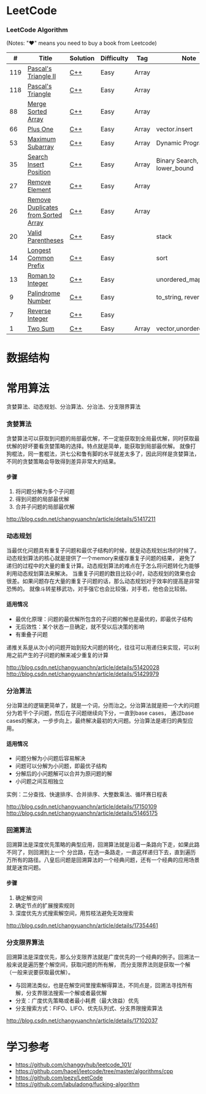 LeetCode
========

### LeetCode Algorithm

(Notes: "&hearts;" means you need to buy a book from Leetcode)


| # | Title | Solution | Difficulty | Tag | Note |
|---| ----- | -------- | ---------- | --- | --- |
|119|[Pascal's Triangle II](https://leetcode.com/problems/pascals-triangle-ii/)|[C++](./array/pascals_triangle_ii.cpp)|Easy|Array||
|118|[Pascal's Triangle](https://leetcode.com/problems/pascals-triangle/)|[C++](./array/pascals_triangle.cpp)|Easy|Array||
|88|[Merge Sorted Array](https://leetcode.com/problems/merge-sorted-array/)|[C++](./array/merge_sorted_array.cpp)|Easy|Array||
|66|[Plus One](https://leetcode.com/problems/plus-one/)|[C++](./array/plus_one.cpp)|Easy|Array|vector.insert|
|53|[Maximum Subarray](https://leetcode.com/problems/maximum-subarray/)|[C++](./array/maximum_subarray.cpp)|Easy|Array|Dynamic Programing|
|35|[Search Insert Position](https://leetcode.com/problems/search-insert-position/)|[C++](./array/search_insert_position.cpp) |Easy|Array| Binary Search, lower_bound |
|27|[Remove Element](https://leetcode.com/problems/remove-element/)| [C++](./array/remove_element.cpp)|Easy|Array| | 
|26|[Remove Duplicates from Sorted Array](https://leetcode.com/problems/remove-duplicates-from-sorted-array/) | [C++](./array/remove_duplicates_from_sorted_array.cpp)|Easy|Array| |
|20|[Valid Parentheses](https://leetcode.com/problems/valid-parentheses/) | [C++](./array/valid_parentheses.cpp) |Easy| | stack |
|14|[Longest Common Prefix](https://leetcode.com/problems/longest-common-prefix/) | [C++](./array/longest_common_prefix.cpp) |Easy| | sort |
|13|[Roman to Integer](https://leetcode.com/problems/roman-to-integer/) | [C++](./array/roman_to_integer.cpp)|Easy| | unordered_map |
|9|[Palindrome Number](https://leetcode.com/problems/palindrome-number/) | [C++](./array/palindrome_number.cpp)|Easy| | to_string, reverse |
|7|[Reverse Integer](https://leetcode.com/problems/reverse-integer/) | [C++](./array/reverse_integer.cpp)|Easy| | |
|1|[Two Sum](https://leetcode.com/problems/two-sum/) | [C++](./array/two_sum.cpp)|Easy|Array| vector,unordered_map |

# 数据结构



# 常用算法

贪婪算法、动态规划、分治算法、分治法、分支限界算法

### 贪婪算法

贪婪算法可以获取到问题的局部最优解，不一定能获取到全局最优解，同时获取最优解的好坏要看贪婪策略的选择。特点就是简单，能获取到局部最优解。
就像打狗棍法，同一套棍法，洪七公和鲁有脚的水平就差太多了，因此同样是贪婪算法，不同的贪婪策略会导致得到差异非常大的结果。 

#### 步骤
1. 将问题分解为多个子问题
2. 得到问题的局部最优解
3. 合并子问题的局部最优解

http://blog.csdn.net/changyuanchn/article/details/51417211

### 动态规划

当最优化问题具有重复子问题和最优子结构的时候，就是动态规划出场的时候了。动态规划算法的核心就是提供了一个memory来缓存重复子问题的结果，
避免了递归的过程中的大量的重复计算。动态规划算法的难点在于怎么将问题转化为能够利用动态规划算法来解决。
当重复子问题的数目比较小时，动态规划的效果也会很差。如果问题存在大量的重复子问题的话，那么动态规划对于效率的提高是非常恐怖的。
就像斗转星移武功，对手强它也会比较强，对手若，他也会比较弱。

#### 适用情况
* 最优化原理：问题的最优解所包含的子问题的解也是最优的，即最优子结构
* 无后效性：某个状态一旦确定，就不受以后决策的影响
* 有重叠子问题

递推关系是从次小的问题开始到较大问题的转化，往往可以用递归来实现，可以利用之前产生的子问题的解来减少重复的计算


http://blog.csdn.net/changyuanchn/article/details/51420028 
http://blog.csdn.net/changyuanchn/article/details/51429979

### 分治算法

分治算法的逻辑更简单了，就是一个词，分而治之。分治算法就是把一个大的问题分为若干个子问题，然后在子问题继续向下分，一直到base cases，
通过base cases的解决，一步步向上，最终解决最初的大问题。分治算法是递归的典型应用。 

#### 适用情况
* 问题分解为小问题后容易解决
* 问题可以分解为小问题，即最优子结构
* 分解后的小问题解可以合并为原问题的解
* 小问题之间互相独立

实例：二分查找、快速排序、合并排序、大整数乘法、循环赛日程表

http://blog.csdn.net/changyuanchn/article/details/17150109 
http://blog.csdn.net/changyuanchn/article/details/51465175

### 回溯算法

回溯算法是深度优先策略的典型应用，回溯算法就是沿着一条路向下走，如果此路不同了，则回溯到上一个 
分岔路，在选一条路走，一直这样递归下去，直到遍历万所有的路径。八皇后问题是回溯算法的一个经典问题，还有一个经典的应用场景就是迷宫问题。 

#### 步骤
1. 确定解空间
2. 确定节点的扩展搜索规则
3. 深度优先方式搜索解空间，用剪枝法避免无效搜索

http://blog.csdn.net/changyuanchn/article/details/17354461

### 分支限界算法

回溯算法是深度优先，那么分支限界法就是广度优先的一个经典的例子。回溯法一般来说是遍历整个解空间，获取问题的所有解，
而分支限界法则是获取一个解（一般来说要获取最优解）。 

* 与回溯法类似，也是在解空间里搜索解得算法，不同点是，回溯法寻找所有解，分支界限法搜索一个解或者最优解
* 分支：广度优先策略或者最小耗费（最大效益）优先
* 分支搜索方式：FIFO、LIFO、优先队列式、分支界限搜索算法

http://blog.csdn.net/changyuanchn/article/details/17102037

# 学习参考
* https://github.com/changgyhub/leetcode_101/
* https://github.com/haoel/leetcode/tree/master/algorithms/cpp
* https://github.com/pezy/LeetCode
* https://github.com/labuladong/fucking-algorithm

